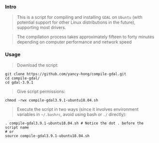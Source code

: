 ### Intro

> This is a script for compiling and installing `GDAL` on `Ubuntu` (with potential support for other Linux distributions in the future), supporting most drivers.

> The compilation process takes approximately fifteen to forty minutes depending on computer performance and network speed

### Usage

> Download the script:
```shell
git clone https://github.com/yancy-hong/compile-gdal.git
cd compile-gdal/
cd gdal-3.9.1
```

> Give script permissions:
```shell
chmod -rwx compile-gdal3.9.1-ubuntu18.04.sh
```

> Execute the script in two ways (since it involves environment variables in `~/.bashrc`, avoid using bash or `./` directly):
```shell
. compile-gdal3.9.1-ubuntu18.04.sh # Notice the dot . before the script name  
# or  
source compile-gdal3.9.1-ubuntu18.04.sh
```